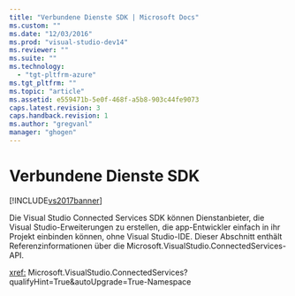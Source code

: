 ```yaml
---
title: "Verbundene Dienste SDK | Microsoft Docs"
ms.custom: ""
ms.date: "12/03/2016"
ms.prod: "visual-studio-dev14"
ms.reviewer: ""
ms.suite: ""
ms.technology: 
  - "tgt-pltfrm-azure"
ms.tgt_pltfrm: ""
ms.topic: "article"
ms.assetid: e559471b-5e0f-468f-a5b8-903c44fe9073
caps.latest.revision: 3
caps.handback.revision: 1
ms.author: "gregvanl"
manager: "ghogen"
---
```

# Verbundene Dienste SDK
[!INCLUDE[vs2017banner](../code-quality/includes/vs2017banner.md)]

Die Visual Studio Connected Services SDK können Dienstanbieter, die Visual Studio\-Erweiterungen zu erstellen, die app\-Entwickler einfach in ihr Projekt einbinden können, ohne Visual Studio\-IDE. Dieser Abschnitt enthält Referenzinformationen über die Microsoft.VisualStudio.ConnectedServices\-API.  
  
 <xref:> Microsoft.VisualStudio.ConnectedServices?qualifyHint=True&autoUpgrade=True\-Namespace